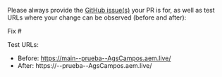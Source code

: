 Please always provide the [GitHub issue(s)](../issues) your PR is for, as well as test URLs where your change can be observed (before and after):

Fix #<gh-issue-id>

Test URLs:
- Before: https://main--prueba--AgsCampos.aem.live/
- After: https://<branch>--prueba--AgsCampos.aem.live/
